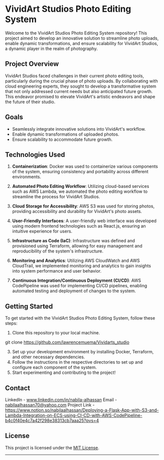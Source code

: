 # VividArt Studios Photo Editing System

Welcome to the VividArt Studios Photo Editing System repository! This project aimed to develop an innovative solution to streamline photo uploads, enable dynamic transformations, and ensure scalability for VividArt Studios, a dynamic player in the realm of photography.

## Project Overview

VividArt Studios faced challenges in their current photo editing tools, particularly during the crucial phase of photo uploads. By collaborating with cloud engineering experts, they sought to develop a transformative system that not only addressed current needs but also anticipated future growth. This endeavor promised to elevate VividArt's artistic endeavors and shape the future of their studio.

## Goals

- Seamlessly integrate innovative solutions into VividArt's workflow.
- Enable dynamic transformations of uploaded photos.
- Ensure scalability to accommodate future growth.

## Technologies Used

1. **Containerization**: Docker was used to containerize various components of the system, ensuring consistency and portability across different environments.

2. **Automated Photo Editing Workflow**: Utilizing cloud-based services such as AWS Lambda, we automated the photo editing workflow to streamline the process for VividArt Studios.

3. **Cloud Storage for Accessibility**: AWS S3 was used for storing photos, providing accessibility and durability for VividArt's photo assets.

4. **User-Friendly Interfaces**: A user-friendly web interface was developed using modern frontend technologies such as React.js, ensuring an intuitive experience for users.

5. **Infrastructure as Code (IaC)**: Infrastructure was defined and provisioned using Terraform, allowing for easy management and reproducibility of the system's infrastructure.

6. **Monitoring and Analytics**: Utilizing AWS CloudWatch and AWS CloudTrail, we implemented monitoring and analytics to gain insights into system performance and user behavior.

7. **Continuous Integration/Continuous Deployment (CI/CD)**: AWS CodePipeline was used for implementing CI/CD pipelines, enabling automated testing and deployment of changes to the system.

## Getting Started

To get started with the VividArt Studios Photo Editing System, follow these steps:

1. Clone this repository to your local machine.
   
git clone https://github.com/lawrencemuema/Vividarts_studio

3. Set up your development environment by installing Docker, Terraform, and other necessary dependencies.
4. Follow the instructions in the respective directories to set up and configure each component of the system.
5. Start experimenting and contributing to the project!

## Contact 
LinkedIn - www.linkedin.com/in/nabila-alhassan
Email - nabilaalhassan70@yahoo.com
Project Link -  https://www.notion.so/nabilaalhassan/Deploying-a-Flask-App-with-S3-and-Lambda-Integration-on-ECS-using-CI-CD-with-AWS-CodePipeline-b4c0f40e4c7a42f298e38313cb7aaa25?pvs=4

## License

This project is licensed under the [MIT License](LICENSE).

---
